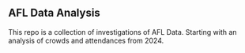 ## AFL Data Analysis ##
This repo is a collection of investigations of AFL Data. Starting with an analysis of crowds and attendances from 2024.

